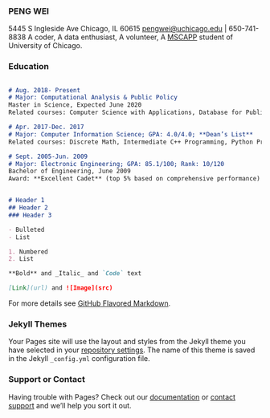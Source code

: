 ### PENG WEI
5445 S Ingleside Ave Chicago, IL 60615
pengwei@uchicago.edu | 650-741-8838
A coder, A data enthusiast, A volunteer,
A [MSCAPP](https://harris.uchicago.edu/academics/programs-degrees/degrees/ms-computational-analysis-and-public-policy-mscapp)  student of University of Chicago. 

### Education

```markdown

# Aug. 2018- Present                                                                                    UNIVERSITY OF CHICAGO                                                                                                           Chicago, USA
# Major: Computational Analysis & Public Policy
Master in Science, Expected June 2020
Related courses: Computer Science with Applications, Database for Public Policy, Machine Learning for Public Policy, Advanced Statistics, Microeconomics

# Apr. 2017-Dec. 2017	                                                                                         DE ANZA COLLEGE                                                                                                                Cupertino, USA
# Major: Computer Information Science; GPA: 4.0/4.0; **Dean’s List**
Related courses: Discrete Math, Intermediate C++ Programming, Python Programming, Data Structures and Algorithms, Object-Oriented Analysis and Design

# Sept. 2005-Jun. 2009	                                                             NATIONAL UNIVERSITY OF DEFENSE TECHNOLOGY                                                                                                               Changsha, China
# Major: Electronic Engineering; GPA: 85.1/100; Rank: 10/120
Bachelor of Engineering, June 2009
Award: **Excellent Cadet** (top 5% based on comprehensive performance)
```
```markdown

# Header 1
## Header 2
### Header 3

- Bulleted
- List

1. Numbered
2. List

**Bold** and _Italic_ and `Code` text

[Link](url) and ![Image](src)
```

For more details see [GitHub Flavored Markdown](https://guides.github.com/features/mastering-markdown/).

### Jekyll Themes

Your Pages site will use the layout and styles from the Jekyll theme you have selected in your [repository settings](https://github.com/pengwei715/pengwei715.github.io/settings). The name of this theme is saved in the Jekyll `_config.yml` configuration file.

### Support or Contact

Having trouble with Pages? Check out our [documentation](https://help.github.com/categories/github-pages-basics/) or [contact support](https://github.com/contact) and we’ll help you sort it out.
